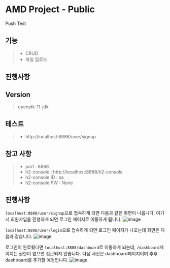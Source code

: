 # AMD Project - Public
Push Test
## 기능  
 > - CRUD
 > - 파일 업로드

## 진행사항

## Version
> openjdk-11-jdk

## 테스트
> - http://localhost:8888/user/signup

## 참고 사항
> - port : 8888
> - h2-console : http://localhost:8888/h2-console
> - h2-console ID : sa
> - h2-console PW : None

## 진행사항
`localhost:8888/user/signup`으로 접속하게 되면 다음과 같은 화면이 나옵니다. 여기서 회원가입을 진행하게 되면 로그인 페이지로 이동하게 됩니다.
![image](https://user-images.githubusercontent.com/54488922/232457132-aef00ddc-3d08-4c6c-bec5-f60dc9252028.png)

`localhost:8888/user/login`으로 접속하게 되면 로그인 페이지가 나오는데 화면은 다음과 같습니다.
![image](https://user-images.githubusercontent.com/54488922/232457398-ea909cea-79d3-4af9-b293-4463eb7f0633.png)

로그인이 완료됬다면 `localhost:8888/dashboard`로 이동하게 되는데, `/dashboard`페이지는 권한이 없으면 접근되지 않습니다.
다음 사진은 dashboard페이지이며 추후 dashboard를 추가할 예정입니다.
![image](https://user-images.githubusercontent.com/54488922/232457679-a93208bb-10dd-4bff-a3ad-20fbb6c5554b.png)
